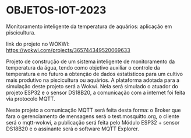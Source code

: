 # OBJETOS-IOT-2023
 Monitoramento inteligente da temperatura de aquários: aplicação em piscicultura.

link do projeto no WOKWI: https://wokwi.com/projects/365744349520069633

Projeto de construção de um sistema inteligente de monitoramento da temperatura da água, tendo como objetivo auxiliar o controle da temperatura e no futuro a obtenção de dados estatísticos para um cultivo mais produtivo na piscicultura ou aquários. 
A plataforma adotada para a simulação deste projeto será a Wokwi. Nela será simulado o atuador do projeto ESP32 e o sensor DS18B20, a comunicação com a internet foi feita via protocolo MQTT. 

Neste projeto a comunicação MQTT será feita desta forma: o Broker que fara o gerenciamento de mensagens será o test.mosquitto.org, o cliente será o mqtt-wokwi, a publicação será feita pelo Módulo ESP32 + sensor DS18B20 e o assinante será o software MQTT Explorer. 
